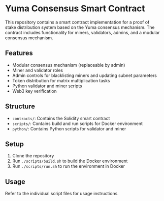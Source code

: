 
# Yuma Consensus Smart Contract

This repository contains a smart contract implementation for a proof of stake distribution system based on the Yuma consensus mechanism. The contract includes functionality for miners, validators, admins, and a modular consensus mechanism.

## Features

- Modular consensus mechanism (replaceable by admin)
- Miner and validator roles
- Admin controls for blacklisting miners and updating subnet parameters
- Token distribution for matrix multiplication tasks
- Python validator and miner scripts
- Web3 key verification

## Structure

- `contracts/`: Contains the Solidity smart contract
- `scripts/`: Contains build and run scripts for Docker environment
- `python/`: Contains Python scripts for validator and miner

## Setup

1. Clone the repository
2. Run `./scripts/build.sh` to build the Docker environment
3. Run `./scripts/run.sh` to run the environment in Docker

## Usage

Refer to the individual script files for usage instructions.

